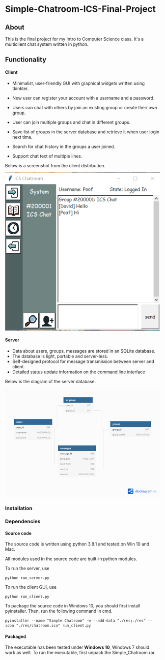 # Simple-Chatroom-ICS-Final-Project

## About

This is the final project for my Intro to Computer Science class. It's a multiclient chat system written in python. 

## Functionality

#### Client

* Minimalist, user-friendly GUI with graphical widgets written using tkinkter.

* New user can register your account with a username and a password.

* Users can chat with others by join an existing group or create their own group.

* User can join multiple groups and chat in different groups.

* Save list of groups in the server database and retrieve it when user login next time.

* Search for chat history in the groups a user joined.

* Support chat text of multiple lines.

Below is a screenshot from the client distribution.

  ![demo_screenshot](demo_screenshot.png)

#### Server

* Data about users, groups, messages are stored in an SQLite database.
* The database is light, portable and server-less.
* Self-designed protocol for message transmission between server and client.
* Detailed status update information on the command line interface

Below is the diagram of the server database.

![Simple_Chatroom_Database_Diagram](Simple_Chatroom_Database_Diagram.png)

### Installation

### Dependencies

#### Source code

The source code is written using python 3.8.1 and tested on Win 10 and Mac. 

All modules used in the source code are built-in python modules.

To run the server, use

```
python run_server.py
```

To run the client GUI, use

```
python run_client.py
```

To package the source code in Windows 10, you should first install pyinstaller. Then, run the following command in cmd.

```
pyinstaller --name "Simple Chatroom" -w --add-data "./res;./res" --icon "./res/chatroom.ico" run_client.py
```



#### Packaged

The executable has been tested under **Windows 10**, Windows 7 should work as well. To run the executable, first unpack the Simple_Chatroom.rar.
